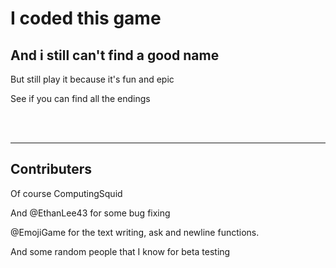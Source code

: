<h1>I coded this game</h1>
<h2>And i still can't find a good name</h2>
<p>But still play it because it's fun and epic</p>
<p>See if you can find all the endings</p>
<br><br>
<hr>
<h2>Contributers</h2>
<p>Of course ComputingSquid</p>
<p>And @EthanLee43 for some bug fixing</p>
<p>@EmojiGame for the text writing, ask and newline functions.</p>
<p>And some random people that I know for beta testing</p>